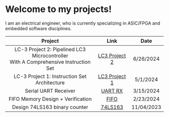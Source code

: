 # Welcome to my projects!

I am an electrical engineer, who is currently specializing in ASIC/FPGA and embedded software disciplines.

| Project | Link | Date
| :---: | :---: | :---: |
| LC-3 Project 2: Pipelined LC3 Microcontroller <br> With A Comprehensive Instruction Set | [LC3 Project 2](lc3-controller-project2) | 6/26/2024
| LC-3 Project 1: Instruction Set Architecture | [LC3 Project 1](lc3-controller-project1) | 5/1/2024
| Serial UART Receiver | [UART RX](serial-uart-receiver) | 3/15/2024
| FIFO Memory Design + Verification | [FIFO](fifo) | 2/23/2024
| Design 74LS163 binary counter | [74LS163](74LS163-binary-counter.md) | 11/04/2023
